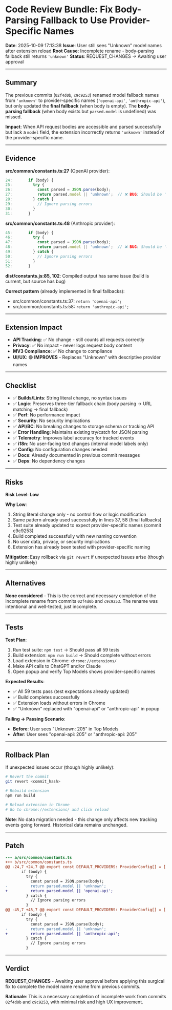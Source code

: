 # Code Review Bundle: Fix Body-Parsing Fallback to Use Provider-Specific Names

**Date**: 2025-10-09 17:13:38
**Issue**: User still sees "Unknown" model names after extension reload
**Root Cause**: Incomplete rename - body-parsing fallback still returns `'unknown'`
**Status**: REQUEST_CHANGES → Awaiting user approval

---

## Summary

The previous commits (`02f4d0b`, `c9c9253`) renamed model fallback names from `'unknown'` to provider-specific names (`'openai-api'`, `'anthropic-api'`), but only updated the **final fallback** (when body is empty). The **body-parsing fallback** (when body exists but `parsed.model` is undefined) was missed.

**Impact**: When API request bodies are accessible and parsed successfully but lack a `model` field, the extension incorrectly returns `'unknown'` instead of the provider-specific name.

---

## Evidence

**src/common/constants.ts:27** (OpenAI provider):
```typescript
24:       if (body) {
25:         try {
26:           const parsed = JSON.parse(body);
27:           return parsed.model || 'unknown';  // ❌ BUG: Should be 'openai-api'
28:         } catch {
29:           // Ignore parsing errors
30:         }
31:       }
```

**src/common/constants.ts:48** (Anthropic provider):
```typescript
45:       if (body) {
46:         try {
47:           const parsed = JSON.parse(body);
48:           return parsed.model || 'unknown';  // ❌ BUG: Should be 'anthropic-api'
49:         } catch {
50:           // Ignore parsing errors
51:         }
52:       }
```

**dist/constants.js:85, 102**: Compiled output has same issue (build is current, but source has bug)

**Correct pattern** (already implemented in final fallbacks):
- src/common/constants.ts:37: `return 'openai-api';`
- src/common/constants.ts:58: `return 'anthropic-api';`

---

## Extension Impact

- **API Tracking**: ✅ No change - still counts all requests correctly
- **Privacy**: ✅ No impact - never logs request body content
- **MV3 Compliance**: ✅ No change to compliance
- **UI/UX**: 🟢 **IMPROVES** - Replaces "Unknown" with descriptive provider names

---

## Checklist

- ✅ **Builds/Lints**: String literal change, no syntax issues
- ✅ **Logic**: Preserves three-tier fallback chain (body parsing → URL matching → final fallback)
- ✅ **Perf**: No performance impact
- ✅ **Security**: No security implications
- ✅ **API/BC**: No breaking changes to storage schema or tracking API
- ✅ **Error Handling**: Maintains existing try/catch for JSON parsing
- ✅ **Telemetry**: Improves label accuracy for tracked events
- ✅ **i18n**: No user-facing text changes (internal model labels only)
- ✅ **Config**: No configuration changes needed
- ✅ **Docs**: Already documented in previous commit messages
- ✅ **Deps**: No dependency changes

---

## Risks

**Risk Level**: **Low**

**Why Low**:
1. String literal change only - no control flow or logic modification
2. Same pattern already used successfully in lines 37, 58 (final fallbacks)
3. Test suite already updated to expect provider-specific names (commit c9c9253)
4. Build completed successfully with new naming convention
5. No user data, privacy, or security implications
6. Extension has already been tested with provider-specific naming

**Mitigation**: Easy rollback via `git revert` if unexpected issues arise (though highly unlikely)

---

## Alternatives

**None considered** - This is the correct and necessary completion of the incomplete rename from commits `02f4d0b` and `c9c9253`. The rename was intentional and well-tested, just incomplete.

---

## Tests

**Test Plan**:
1. Run test suite: `npm test` → Should pass all 59 tests
2. Build extension: `npm run build` → Should complete without errors
3. Load extension in Chrome: `chrome://extensions/`
4. Make API calls to ChatGPT and/or Claude
5. Open popup and verify Top Models shows provider-specific names

**Expected Results**:
- ✅ All 59 tests pass (test expectations already updated)
- ✅ Build completes successfully
- ✅ Extension loads without errors in Chrome
- ✅ "Unknown" replaced with "openai-api" or "anthropic-api" in popup

**Failing → Passing Scenario**:
- **Before**: User sees "Unknown: 205" in Top Models
- **After**: User sees "openai-api: 205" or "anthropic-api: 205"

---

## Rollback Plan

If unexpected issues occur (though highly unlikely):

```bash
# Revert the commit
git revert <commit_hash>

# Rebuild extension
npm run build

# Reload extension in Chrome
# Go to chrome://extensions/ and click reload
```

**Note**: No data migration needed - this change only affects new tracking events going forward. Historical data remains unchanged.

---

## Patch

```diff
--- a/src/common/constants.ts
+++ b/src/common/constants.ts
@@ -24,7 +24,7 @@ export const DEFAULT_PROVIDERS: ProviderConfig[] = [
       if (body) {
         try {
           const parsed = JSON.parse(body);
-          return parsed.model || 'unknown';
+          return parsed.model || 'openai-api';
         } catch {
           // Ignore parsing errors
         }
@@ -45,7 +45,7 @@ export const DEFAULT_PROVIDERS: ProviderConfig[] = [
       if (body) {
         try {
           const parsed = JSON.parse(body);
-          return parsed.model || 'unknown';
+          return parsed.model || 'anthropic-api';
         } catch {
           // Ignore parsing errors
         }
```

---

## Verdict

**REQUEST_CHANGES** - Awaiting user approval before applying this surgical fix to complete the model name rename from previous commits.

**Rationale**: This is a necessary completion of incomplete work from commits `02f4d0b` and `c9c9253`, with minimal risk and high UX improvement.
